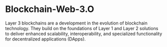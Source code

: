 # Blockchain-Web-3.O
Layer 3 blockchains are a development in the evolution of blockchain technology. They build on the foundations of Layer 1 and Layer 2 solutions to deliver enhanced scalability, interoperability, and specialized functionality for decentralized applications (DApps).
